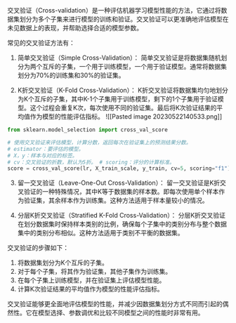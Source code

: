 
交叉验证（Cross-validation）是一种评估机器学习模型性能的方法，它通过将数据集划分为多个子集来进行模型的训练和验证。交叉验证可以更准确地评估模型在未见数据上的表现，并帮助选择合适的模型参数。

常见的交叉验证方法有：

1. 简单交叉验证（Simple Cross-Validation）：
   简单交叉验证是将数据集随机划分为两个互斥的子集，一个用于训练模型，一个用于验证模型。通常将数据集划分为70%的训练集和30%的验证集。
   
2. K折交叉验证（K-Fold Cross-Validation）：
   K折交叉验证将数据集均匀地划分为K个互斥的子集，其中K-1个子集用于训练模型，剩下的1个子集用于验证模型。这个过程会重复K次，每次使用不同的验证集。最后将K次验证结果的平均值作为模型的性能评估指标。
![[Pasted image 20230522140533.png]]

```python
from sklearn.model_selection import cross_val_score

# 使用交叉验证来评估模型，计算分数，返回每次在验证集上的预测结果分数。 
# estimator：要评估的模型。 
# X，y：样本与对应的标签。 
# cv：交叉验证的折数，默认为5折。 # scoring：评分的计算标准。 
score = cross_val_score(lr, X_train_scale, y_train, cv=5, scoring="f1")
```

3. 留一交叉验证（Leave-One-Out Cross-Validation）：
   留一交叉验证是K折交叉验证的一种特殊情况，其中K等于数据集的样本数。即每次使用单个样本作为验证集，其余样本作为训练集。这种方法适用于样本量较小的情况。

4. 分层K折交叉验证（Stratified K-Fold Cross-Validation）：
   分层K折交叉验证在划分数据集时保持样本类别的比例，确保每个子集中的类别分布与整个数据集中的类别分布相似。这种方法适用于类别不平衡的数据集。

交叉验证的步骤如下：
1. 将数据集划分为K个互斥的子集。
2. 对于每个子集，将其作为验证集，其他子集作为训练集。
3. 在每个子集上训练模型，并在验证集上评估模型性能。
4. 计算K次验证结果的平均值作为模型的性能评估指标。

交叉验证能够更全面地评估模型的性能，并减少因数据集划分方式不同而引起的偶然性。它在模型选择、参数调优和比较不同模型之间的性能时非常有用。